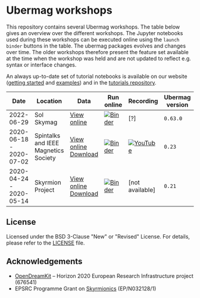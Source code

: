 # Ubermag workshops

This repository contains several Ubermag workshops. The table below gives an
overview over the different workshops. The Jupyter notebooks used during these
workshops can be executed online using the `launch binder` buttons in the table.
The ubermag packages evolves and changes over time. The older workshops
therefore present the feature set available at the time when the workshop was
held and are not updated to reflect e.g. syntax or interface changes.

An always up-to-date set of tutorial notebooks is available on our website
([getting started](https://ubermag.github.io/getting-started/index.html) and
[examples](https://ubermag.github.io/examples/index.html)) and in the [tutorials
repository](https://github.com/ubermag/tutorials).

| Date | Location | Data | Run online | Recording | Ubermag version |
| ---- | -------- | ---- | ---------- | --------- | --------------- |
| 2022-06-29 | Sol Skymag | [View online](https://github.com/ubermag/workshop/tree/2022-06-29) | [![Binder](https://mybinder.org/badge_logo.svg)](https://mybinder.org/v2/gh/ubermag/workshop/2022-06-29?urlpath=lab/tree/tutorials/index.ipynb) | [?] | `0.63.0` |
| 2020-06-18 - 2020-07-02 | Spintalks and IEEE Magnetics Society | [View online](https://github.com/ubermag/workshop/tree/2020-06-18_2020-07-02) [Download](https://github.com/ubermag/workshop/releases/tag/2020-06-18_v1) | [![Binder](https://mybinder.org/badge_logo.svg)](https://mybinder.org/v2/gh/ubermag/workshop/2020-06-18_2020-07-02?urlpath=lab/tree/tutorials/index.ipynb) | [![YouTube](https://img.shields.io/badge/YouTube-ubermag-red)](https://www.youtube.com/channel/UC7MSqVQSMFV42R1jAYmKGLg) | `0.23` |
| 2020-04-24 - 2020-05-14 | Skyrmion Project | [View online](https://github.com/ubermag/workshop/tree/2020-04-25_2020-05-14) [Download](https://github.com/ubermag/workshop/releases/tag/2020-04-24_v1) | [![Binder](https://mybinder.org/badge_logo.svg)](https://mybinder.org/v2/gh/ubermag/workshop/2020-04-25_2020-05-17?urlpath=lab/tree/tutorials/index.ipynb) | [not available] | `0.21` |

## License

Licensed under the BSD 3-Clause "New" or "Revised" License. For details, please
refer to the [LICENSE](LICENSE) file.

## Acknowledgements

- [OpenDreamKit](http://opendreamkit.org/) – Horizon 2020 European Research
  Infrastructure project (676541)  
- EPSRC Programme Grant on [Skyrmionics](http://www.skyrmions.ac.uk) (EP/N032128/1)
